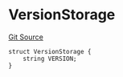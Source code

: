 # VersionStorage
[Git Source](https://github.com/thrackle-io/tron/blob/cdd8e2f67a86060a2d8df603fb8469f17f75b3ca/src/protocol/diamond/VersionFacetLib.sol)


```solidity
struct VersionStorage {
    string VERSION;
}
```

